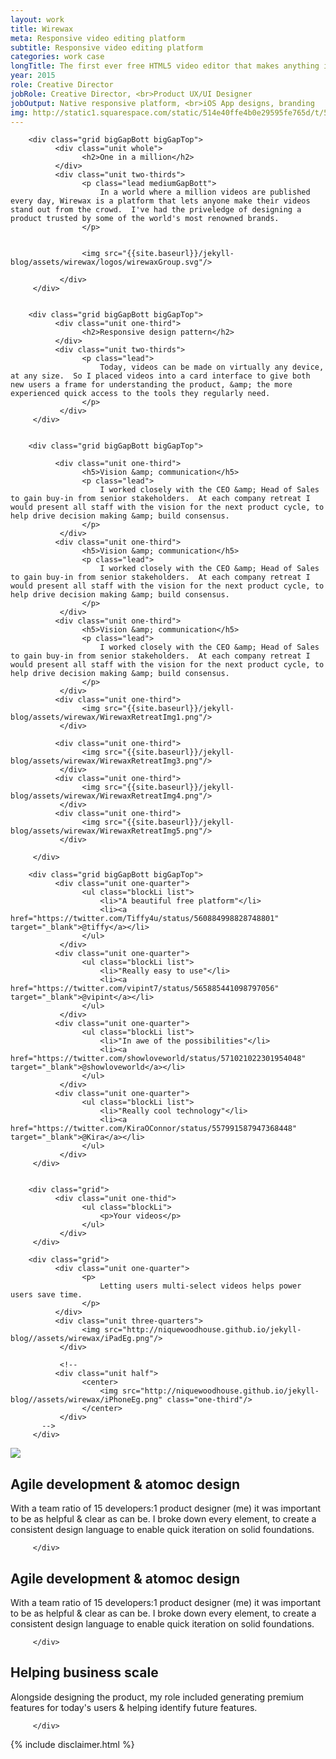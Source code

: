 ```yaml
---
layout: work
title: Wirewax
meta: Responsive video editing platform
subtitle: Responsive video editing platform
categories: work case
longTitle: The first ever free HTML5 video editor that makes anything in any video interactive. 
year: 2015
role: Creative Director
jobRole: Creative Director, <br>Product UX/UI Designer
jobOutput: Native responsive platform, <br>iOS App designs, branding
img: http://static1.squarespace.com/static/514e40ffe4b0e29595fe765d/t/5647bbb0e4b072d19f90d5f1/1447541681826/?format=750w
---
```



<div class="wider">

		<div class="grid bigGapBott bigGapTop">
		      <div class="unit whole">
		        	<h2>One in a million</h2>
		      </div>
		      <div class="unit two-thirds">
			        <p class="lead mediumGapBott">
			        	In a world where a million videos are published every day, Wirewax is a platform that lets anyone make their videos stand out from the crowd.  I've had the priveledge of designing a product trusted by some of the world's most renowned brands.
			        </p>


			        <img src="{{site.baseurl}}/jekyll-blog/assets/wirewax/logos/wirewaxGroup.svg"/>
			        
		       </div>
		 </div>


		<div class="grid bigGapBott bigGapTop">
		      <div class="unit one-third">
		        	<h2>Responsive design pattern</h2>
		      </div>
		      <div class="unit two-thirds">
			        <p class="lead">
			        	Today, videos can be made on virtually any device, at any size.  So I placed videos into a card interface to give both new users a frame for understanding the product, &amp; the more experienced quick access to the tools they regularly need.
			        </p>
		       </div>
		 </div>


		<div class="grid bigGapBott bigGapTop">

		      <div class="unit one-third">
		      		<h5>Vision &amp; communication</h5>
			        <p class="lead">
			        	I worked closely with the CEO &amp; Head of Sales to gain buy-in from senior stakeholders.  At each company retreat I would present all staff with the vision for the next product cycle, to help drive decision making &amp; build consensus.
			        </p>
		       </div>
		      <div class="unit one-third">
		      		<h5>Vision &amp; communication</h5>
			        <p class="lead">
			        	I worked closely with the CEO &amp; Head of Sales to gain buy-in from senior stakeholders.  At each company retreat I would present all staff with the vision for the next product cycle, to help drive decision making &amp; build consensus.
			        </p>
		       </div>
		      <div class="unit one-third">
		      		<h5>Vision &amp; communication</h5>
			        <p class="lead">
			        	I worked closely with the CEO &amp; Head of Sales to gain buy-in from senior stakeholders.  At each company retreat I would present all staff with the vision for the next product cycle, to help drive decision making &amp; build consensus.
			        </p>
		       </div>		       		       
		      <div class="unit one-third">
					<img src="{{site.baseurl}}/jekyll-blog/assets/wirewax/WirewaxRetreatImg1.png"/>
		       </div>		  
	
		      <div class="unit one-third">
					<img src="{{site.baseurl}}/jekyll-blog/assets/wirewax/WirewaxRetreatImg3.png"/>
		       </div>
		      <div class="unit one-third">
					<img src="{{site.baseurl}}/jekyll-blog/assets/wirewax/WirewaxRetreatImg4.png"/>
		       </div>		  
		      <div class="unit one-third">
					<img src="{{site.baseurl}}/jekyll-blog/assets/wirewax/WirewaxRetreatImg5.png"/>
		       </div>		
		       			       	            
		 </div>	 

		<div class="grid bigGapBott bigGapTop">
		      <div class="unit one-quarter">
			        <ul class="blockLi list">
			        	<li>"A beautiful free platform"</li>
			        	<li><a href="https://twitter.com/Tiffy4u/status/560884998828748801" target="_blank">@tiffy</a></li>
			        </ul>
		       </div>
		      <div class="unit one-quarter">
			        <ul class="blockLi list">
			        	<li>"Really easy to use"</li>
			        	<li><a href="https://twitter.com/vipint7/status/565885441098797056" target="_blank">@vipint</a></li>
			        </ul>		      	
		       </div>
		      <div class="unit one-quarter">
			        <ul class="blockLi list">
			        	<li>"In awe of the possibilities"</li>
			        	<li><a href="https://twitter.com/showloveworld/status/571021022301954048" target="_blank">@showloveworld</a></li>
			        </ul>		      	
		       </div>
		      <div class="unit one-quarter">
			        <ul class="blockLi list">
			        	<li>"Really cool technology"</li>
			        	<li><a href="https://twitter.com/KiraOConnor/status/557991587947368448" target="_blank">@Kira</a></li>
			        </ul>			      	
		       </div>		       		       
		 </div>	


		<div class="grid">
		      <div class="unit one-thid">
			        <ul class="blockLi">
						<p>Your videos</p>
			        </ul>
		       </div>	       		       
		 </div>	

		<div class="grid">
			  <div class="unit one-quarter">
			  		<p>
			  			Letting users multi-select videos helps power users save time.
			  		</p>
			  </div>
		      <div class="unit three-quarters">
					<img src="http://niquewoodhouse.github.io/jekyll-blog//assets/wirewax/iPadEg.png"/>
		       </div>	
			       
		       <!--
		      <div class="unit half">
		      		<center>
						<img src="http://niquewoodhouse.github.io/jekyll-blog//assets/wirewax/iPhoneEg.png" class="one-third"/>
					</center>
		       </div>
		   -->
		 </div>	


</div>	


<img src="http://niquewoodhouse.github.io./i/project/wwx/folio2015_wwxProductIntro.png" class="w100"/>






<div class="wider">
		<div class="grid bigGapBott bigGapTop">
		      <div class="unit whole">
		        	<h2>Agile development &amp; atomoc design</h2>
		      </div>
		      <div class="unit two-thirds">
			        <p class="lead">
						With a team ratio of 15 developers:1 product designer (me) it was important to be as helpful &amp; clear as can be.  I broke down every element, to create a consistent design language to enable quick iteration on solid foundations.
			        </p>
		       </div>

		 </div>
</div>	

<div class="wider">
		<div class="grid bigGapBott bigGapTop">
		      <div class="unit whole">
		        	<h2>Agile development &amp; atomoc design</h2>
		      </div>
		      <div class="unit two-thirds">
			        <p class="lead">
						With a team ratio of 15 developers:1 product designer (me) it was important to be as helpful &amp; clear as can be.  I broke down every element, to create a consistent design language to enable quick iteration on solid foundations.
			        </p>
		       </div>

		 </div>
</div>	

<div class="wider">
		<div class="grid bigGapBott bigGapTop">
		      <div class="unit whole">
		        	<h2>Helping business scale</h2>
		      </div>
		      <div class="unit two-thirds">
			        <p class="lead">
						Alongside designing the product, my role included generating premium features for today's users &amp; helping identify future features.  	
			        </p>
		       </div>

		 </div>
</div>

<div class="wider">
	<div class="grid bigGapBott bigGapTop">
		{% include disclaimer.html %}
	</div>
</div>